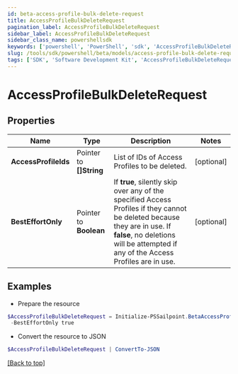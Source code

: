 ```yaml
---
id: beta-access-profile-bulk-delete-request
title: AccessProfileBulkDeleteRequest
pagination_label: AccessProfileBulkDeleteRequest
sidebar_label: AccessProfileBulkDeleteRequest
sidebar_class_name: powershellsdk
keywords: ['powershell', 'PowerShell', 'sdk', 'AccessProfileBulkDeleteRequest', 'BetaAccessProfileBulkDeleteRequest'] 
slug: /tools/sdk/powershell/beta/models/access-profile-bulk-delete-request
tags: ['SDK', 'Software Development Kit', 'AccessProfileBulkDeleteRequest', 'BetaAccessProfileBulkDeleteRequest']
---
```



# AccessProfileBulkDeleteRequest

## Properties

Name | Type | Description | Notes
------------ | ------------- | ------------- | -------------
**AccessProfileIds** |  Pointer to **[]String** | List of IDs of Access Profiles to be deleted. | [optional] 
**BestEffortOnly** |  Pointer to **Boolean** | If **true**, silently skip over any of the specified Access Profiles if they cannot be deleted because they are in use. If **false**, no deletions will be attempted if any of the Access Profiles are in use. | [optional] 

## Examples

- Prepare the resource
```powershell
$AccessProfileBulkDeleteRequest = Initialize-PSSailpoint.BetaAccessProfileBulkDeleteRequest  -AccessProfileIds [2c9180847812e0b1017817051919ecca, 2c9180887812e0b201781e129f151816] `
 -BestEffortOnly true
```

- Convert the resource to JSON
```powershell
$AccessProfileBulkDeleteRequest | ConvertTo-JSON
```


[[Back to top]](#) 

